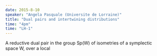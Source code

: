 ```yaml
---
date: 2015-8-10
speaker: "Angela Pasquale (Universite de Lorraine)"
title: "Dual pairs and intertwining distributions"
time: "4pm" 
time: "LH-1"
---
```

A reductive dual pair in the group Sp(W) of isometries of a symplectic space W, over a local
